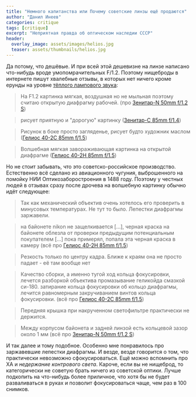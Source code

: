 ```yaml
---
title: "Немного капитанства или Почему советские линзы ещё продаются"
author: "Данил Инеев"
categories: critique
tags: [critique]
excerpt: "Неприятная правда об оптическом наследии СССР"
header:
  overlay_image: assets/images/helios.jpg
  teaser: assets/thumbnails/helios.jpg
---
```


Да потому, что дешёвые. И при всей этой дешевизне на линзе написано что-нибудь вроде умопомрачительных F/1.2. Поэтому нищеброды в интернете пишут хвалебные отзывы, в которых нет ничего кроме ерунды на уровне [тёплого лампового звука](http://lurkmore.to/%D0%90%D1%83%D0%B4%D0%B8%D0%BE%D1%84%D0%B8%D0%BB):

> На F1.2 картинка мягкая, воздушная но не мыльная поэтому считаю открытую диафрагму рабочей. (про [Зенитар-N 50mm f/1.2 S](https://market.yandex.ru/product/12554182))

> рисует приятную и "дорогую" картинку ([Зенитар-C 85mm f/1.4](https://market.yandex.ru/product/13047794))

> Рисунок в боке просто загляденье, рисует будто художник маслом ([Гелиос 40-2С 85mm f/1.5](https://market.yandex.ru/product/10507965))

> Волшебная мягкая завораживающая картинка на открытой диафрагме ([Гелиос 40-2Н 85mm f/1.5](https://market.yandex.ru/product/10507966))


Но не стоит забывать, что это советско-российское производство. Естественно всё сделано из авиационного чугуния, выброшенного на помойку НИИ Оптикозаборостроения в 1488 году. Поэтому у честных людей в отзывах сразу после дрочева на волшебную картинку обычно идёт следующее:

> Так как механический объектив очень хотелось его проверить в минусовых температурах. Не тут то было. Лепестки диафрагмы заржавели. 

> на байонете nikon не защелкивается [...], 
черная краска на байонете облезла от проверки предыдущим потенциальным покупателем [...]
пока примерял, попала эта черная краска в камеру (всё про [Гелиос 40-2Н 85mm f/1.5](https://market.yandex.ru/product/10507966))

> Резкость только по центру кадра. Ближе к краям она не просто падает - её там вообще нет

> Качество сборки, а именно тугой ход кольца фокусировки, лечется разборкой объектива промазывание геликойда смазкой си-180. 
затирание кольца фокусировки об кольцо диафрагмы, лечится равномерным закручиванием винтов кольца фокусировки. (всё про [Гелиос 40-2С 85mm f/1.5](https://market.yandex.ru/product/10507965))

> Передняя крышка при накрученном светофильтре практически не держится.

> Между корпусом байонета и задней линзой есть кольцевой зазор около 1 мм (всё про [Зенитар-N 50mm f/1.2 S](https://market.yandex.ru/product/12554182))

И так далее и тому подобное. Особенно мне понравилось про заржавевшие лепестки диафрагмы. И везде, везде говорится о том, что практически невозможно сфокусироваться. Ещё можно вспомнить про ХА и *недержание контрового света*. Кароче, если вы не нищеброд, то категорически не советую брать ничего из советской оптики. Лучше подкопить на что-нибудь более приличное, что хотя бы не будет разваливаться в руках и позволит фокусироваться чаще, чем раз в 100 снимков.



